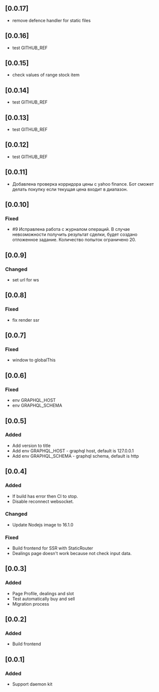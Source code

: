 ## [0.0.17]

-   remove defence handler for static files

## [0.0.16]

-   test GITHUB_REF

## [0.0.15]

-   check values of range stock item

## [0.0.14]

-   test GITHUB_REF

## [0.0.13]

-   test GITHUB_REF

## [0.0.12]

-   test GITHUB_REF

## [0.0.11]

-   Добавлена проверка корридора цены с yahoo finance. Бот сможет делать
    покупку если текущая цена входит в диапазон.

## [0.0.10]

### Fixed

-   #9 Исправлена работа с журналом операций. В случае невозможности получить
    результат сделки, будет создано отложенное задание. Количество попыток
    ограничено 20.

## [0.0.9]

### Changed

-   set url for ws

## [0.0.8]

### Fixed

-   fix render ssr

## [0.0.7]

### Fixed

-   window to globalThis

## [0.0.6]

### Fixed

-   env GRAPHQL_HOST
-   env GRAPHQL_SCHEMA

## [0.0.5]

### Added

-   Add version to title
-   Add env GRAPHQL_HOST - graphql host, default is 127.0.0.1
-   Add env GRAPHQL_SCHEMA - graphql schema, default is http

## [0.0.4]

### Added

-   If build has error then CI to stop.
-   Disable reconnect websocket.

### Changed

-   Update Nodejs image to 16.1.0

### Fixed

-   Build frontend for SSR with StaticRouter
-   Dealings page doesn't work because not check input data.

## [0.0.3]

### Added

-   Page Profile, dealings and slot
-   Test automatically buy and sell
-   Migration process

## [0.0.2]

### Added

-   Build frontend

## [0.0.1]

### Added

-   Support daemon kit
